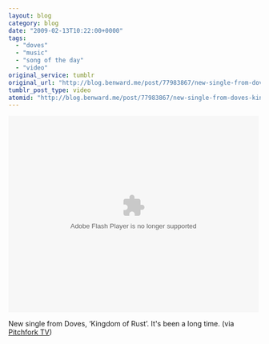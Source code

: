 ```yaml
---
layout: blog
category: blog
date: "2009-02-13T10:22:00+0000"
tags:
  - "doves"
  - "music"
  - "song of the day"
  - "video"
original_service: tumblr
original_url: "http://blog.benward.me/post/77983867/new-single-from-doves-kingdom-of-rust-its"
tumblr_post_type: video
atomid: "http://blog.benward.me/post/77983867/new-single-from-doves-kingdom-of-rust-its"
---
```

<embed src="http://video.pitchfork.tv/mediaplayer.swf" type="application/x-shockwave-flash" flashvars="file=http://www1.pitchfork.tv/node/2985/embed.xml" allowfullscreen="true" width="500" height="393"></embed>

New single from Doves, ‘Kingdom of Rust’. It's been a long time. (via [Pitchfork TV](http://pitchfork.tv))